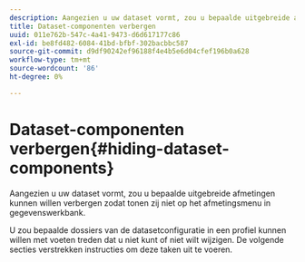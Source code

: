 ```yaml
---
description: Aangezien u uw dataset vormt, zou u bepaalde uitgebreide afmetingen kunnen willen verbergen zodat tonen zij niet op het afmetingsmenu in gegevenswerkbank.
title: Dataset-componenten verbergen
uuid: 011e762b-547c-4a41-9473-d6d617177c86
exl-id: be8fd482-6084-41bd-bfbf-302bacbbc587
source-git-commit: d9df90242ef96188f4e4b5e6d04cfef196b0a628
workflow-type: tm+mt
source-wordcount: '86'
ht-degree: 0%

---
```


# Dataset-componenten verbergen{#hiding-dataset-components}

Aangezien u uw dataset vormt, zou u bepaalde uitgebreide afmetingen kunnen willen verbergen zodat tonen zij niet op het afmetingsmenu in gegevenswerkbank.

U zou bepaalde dossiers van de datasetconfiguratie in een profiel kunnen willen met voeten treden dat u niet kunt of niet wilt wijzigen. De volgende secties verstrekken instructies om deze taken uit te voeren.
